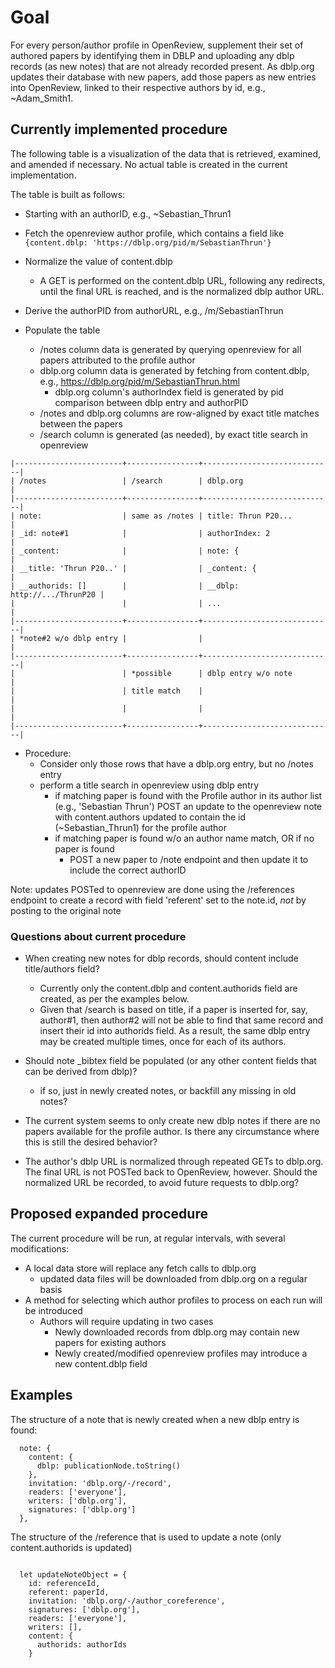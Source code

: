 
# Goal
For every person/author profile in OpenReview, supplement their set of authored
papers by identifying them in DBLP and uploading any dblp records (as new notes)
that are not already recorded present. As dblp.org updates their database with
new papers, add those papers as new entries into OpenReview, linked to their
respective authors by id, e.g., ~Adam_Smith1.

## Currently implemented procedure

The following table is a visualization of the data that is retrieved, examined,
and amended if necessary. No actual table is created in the current
implementation.

The table is built as follows:

- Starting with an authorID, e.g., ~Sebastian_Thrun1
- Fetch the openreview author profile, which contains a field like
   `{content.dblp: 'https://dblp.org/pid/m/SebastianThrun'}`
- Normalize the value of content.dblp
  - A GET is performed on the content.dblp URL, following any redirects, until
    the final URL is reached, and is the normalized dblp author URL.
- Derive the authorPID from authorURL, e.g., /m/SebastianThrun

- Populate the table
  - /notes column data is generated by querying openreview for all papers
    attributed to the profile author
  - dblp.org column data is generated by fetching from content.dblp, e.g.,
    https://dblp.org/pid/m/SebastianThrun.html
    - dblp.org column's authorIndex field is generated by pid comparison between dblp entry and authorPID
  - /notes and dblp.org columns are row-aligned by exact title matches between
    the papers
  - /search column is generated (as needed), by exact title search in openreview

```
|------------------------+----------------+-----------------------------|
| /notes                 | /search        | dblp.org                    |
|------------------------+----------------+-----------------------------|
| note:                  | same as /notes | title: Thrun P20...         |
| _id: note#1            |                | authorIndex: 2              |
| _content:              |                | note: {                     |
| __title: 'Thrun P20..' |                | _content: {                 |
| __authorids: []        |                | __dblp: http://.../ThrunP20 |
|                        |                | ...                         |
|------------------------+----------------+-----------------------------|
| *note#2 w/o dblp entry |                |                             |
|------------------------+----------------+-----------------------------|
|                        | *possible      | dblp entry w/o note         |
|                        | title match    |                             |
|                        |                |                             |
|------------------------+----------------+-----------------------------|
```

- Procedure:
  - Consider only those rows that have a dblp.org entry, but no /notes entry
  - perform a title search in openreview using dblp entry
    - if matching paper is found with the Profile author in its author list
      (e.g., 'Sebastian Thrun') POST an update to the openreview note with
      content.authors updated to contain the id (~Sebastian_Thrun1) for the
      profile author
    - if matching paper is found w/o an author name match, OR if no paper is found
      - POST a new paper to /note endpoint and then update it to include the
        correct authorID

Note: updates POSTed to openreview are done using the /references endpoint to
create a record with field 'referent' set to the note.id, *not* by posting to
the original note

### Questions about current procedure
- When creating new notes for dblp records, should content include title/authors field?
  - Currently only the content.dblp and content.authorids field are created, as
    per the examples below.
  - Given that /search is based on title, if a paper is inserted for, say,
    author#1, then author#2 will not be able to find that same record and insert
    their id into authorids field. As a result, the same dblp entry may be
    created multiple times, once for each of its authors.

- Should note _bibtex field be populated (or any other content fields that can
  be derived from dblp)?
  - if so, just in newly created notes, or backfill any missing in old notes?

- The current system seems to only create new dblp notes if there are no papers
  available for the profile author. Is there any circumstance where this is
  still the desired behavior?

- The author's dblp URL is normalized through repeated GETs to dblp.org. The
  final URL is not POSTed back to OpenReview, however. Should the normalized
  URL be recorded, to avoid future requests to dblp.org?


## Proposed expanded procedure
The current procedure will be run, at regular intervals, with several
modifications:

- A local data store will replace any fetch calls to dblp.org
  - updated data files will be downloaded from dblp.org on a regular basis
- A method for selecting which author profiles to process on each run will be
  introduced
    - Authors will require updating in two cases
        - Newly downloaded records from dblp.org may contain new papers for
          existing authors
        - Newly created/modified openreview profiles may introduce a new
          content.dblp field



## Examples

The structure of a note that is newly created when a new dblp entry is found:

```
  note: {
    content: {
      dblp: publicationNode.toString()
    },
    invitation: 'dblp.org/-/record',
    readers: ['everyone'],
    writers: ['dblp.org'],
    signatures: ['dblp.org']
  },
```

The  structure  of  the  /reference  that   is  used  to  update  a  note  (only
content.authorids is updated)

```

  let updateNoteObject = {
    id: referenceId,
    referent: paperId,
    invitation: 'dblp.org/-/author_coreference',
    signatures: ['dblp.org'],
    readers: ['everyone'],
    writers: [],
    content: {
      authorids: authorIds
    }
```
